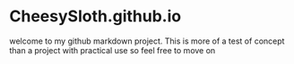 # CheesySloth.github.io

welcome to my github markdown project. This is more of a test of concept than a project with practical use so feel free to move on